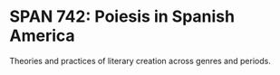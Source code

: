 # SPAN 742: Poiesis in Spanish America

Theories and practices of literary creation across genres and periods.
